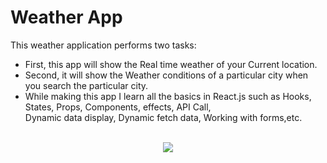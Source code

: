 # Weather App

This weather application performs two tasks: 
* First, this app will show the Real time weather of your Current location.
* Second, it will show the Weather conditions of a particular city when you search the particular city.
* While making this app I learn all the basics in React.js such as Hooks, States, Props, Components, effects, API Call,     
  Dynamic data display, Dynamic fetch data, Working with forms,etc.
  
<br />
<div align = "center">
<img src = "#">
  </div>




